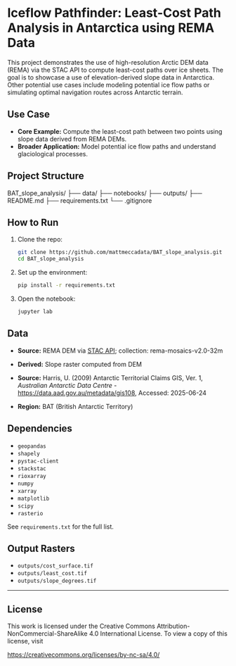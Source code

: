 # Iceflow Pathfinder: Least-Cost Path Analysis in Antarctica using REMA Data

This project demonstrates the use of high-resolution Arctic DEM data (REMA) via the STAC API to compute least-cost paths over ice sheets. The goal is to showcase a use of elevation-derived slope data in Antarctica. Other potential use cases include modeling potential ice flow paths or simulating optimal navigation routes across Antarctic terrain.

## Use Case

- **Core Example:** Compute the least-cost path between two points using slope data derived from REMA DEMs.
- **Broader Application:** Model potential ice flow paths and understand glaciological processes.

## Project Structure

BAT_slope_analysis/
├── data/
├── notebooks/
├── outputs/
├── README.md
├── requirements.txt
└── .gitignore


## How to Run

1. Clone the repo:
    ```bash
    git clone https://github.com/mattmeccadata/BAT_slope_analysis.git
    cd BAT_slope_analysis
    ```

2. Set up the environment:
    ```bash
    pip install -r requirements.txt
    ```

3. Open the notebook:
    ```bash
    jupyter lab
    ```

## Data

- **Source:** REMA DEM via [STAC API](https://stac.pgc.umn.edu/api/v1/); collection: rema-mosaics-v2.0-32m
- **Derived:** Slope raster computed from DEM

- **Source:** Harris, U. (2009) Antarctic Territorial Claims GIS, Ver. 1,  <em>Australian Antarctic Data Centre</em> - <a href="https://data.aad.gov.au/metadata/gis108">https://data.aad.gov.au/metadata/gis108</a>, Accessed: 2025-06-24
- **Region:** BAT (British Antarctic Territory)

## Dependencies

- `geopandas`
- `shapely`
- `pystac-client`
- `stackstac`
- `rioxarray`
- `numpy`
- `xarray`
- `matplotlib`
- `scipy`
- `rasterio`

See `requirements.txt` for the full list.

## Output Rasters

- `outputs/cost_surface.tif`
- `outputs/least_cost.tif`
- `outputs/slope_degrees.tif`

---

## License

This work is licensed under the Creative Commons Attribution-NonCommercial-ShareAlike 4.0 International License. To view a copy of this license, visit

https://creativecommons.org/licenses/by-nc-sa/4.0/

